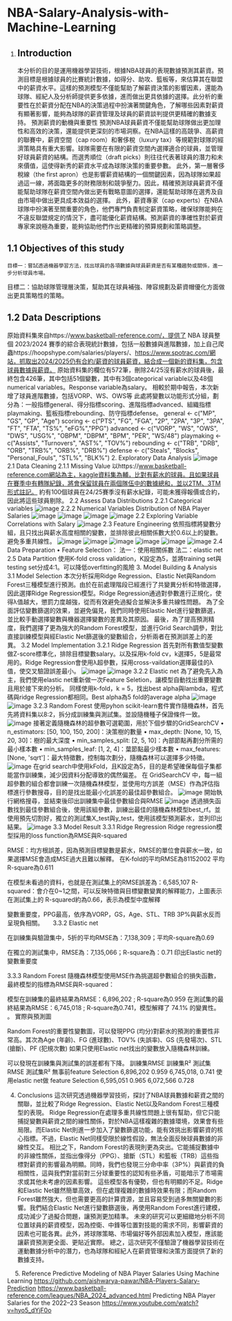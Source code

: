 # NBA-Salary-Analysis-with-Machine-Learning
1. ## **Introduction**
   本分析的目的是運用機器學習技術，根據NBA球員的表現數據預測其薪資。預測目標是根據球員的比賽統計數據，如得分、助攻、籃板等，來估算其在聯盟中的薪資水平。這樣的預測模型不僅能幫助了解薪資決策的影響因素，還能為球隊、經紀人及分析師提供更多依據，進而做出更具依據的選擇。此分析的重要性在於薪資分配在NBA的決策過程中扮演著關鍵角色，了解哪些因素對薪資有顯著影響，能夠為球隊的薪資管理及球員的薪資談判提供更精確的數據支持。
預測薪資的動機與重要性
預測NBA球員薪資不僅能幫助球隊做出更加理性和高效的決策，還能提供更深刻的市場洞察。在NBA這樣的高競爭、高薪資的聯賽中，薪資空間（cap room）和奢侈稅（luxury tax）等規範對球隊的經濟策略具有重大影響。球隊需要在有限的薪資空間內選擇適合的球員，並管理好球員薪資的結構。而選秀順位（draft picks）則往往代表著球員的潛力和未來價值，這使得新秀的薪資水平成為球隊決策的重要參數。
此外，第一層奢侈稅線（the first apron）也是影響薪資結構的一個關鍵因素，因為球隊如果超過這一線，將面臨更多的財務限制和競爭壓力。因此，精確預測球員薪資不僅能幫助球隊在薪資空間內做出更有戰略意圖的選擇，還能幫助球隊在選秀及自由市場中做出更具成本效益的選擇。
此外，薪資專家（cap experts）在NBA球隊中扮演著至關重要的角色，他們專門負責制定薪資策略，確保球隊能夠在不違反聯盟規定的情況下，盡可能優化薪資結構。預測薪資的準確性對於薪資專家來說極為重要，能夠協助他們作出更精確的預算規劃和策略調整。
## **1.1 Objectives of this study**
	目標一：嘗試透過機器學習方法，找出球員的各項數據與球員薪資是否有某種趨勢或關係，進一步分析球員市場。
目標二：協助球隊管理層決策，幫助其在球員補強、陣容規劃及薪資帽優化方面做出更具策略性的策略。
## **1.2 Data Descriptions**
原始資料集來自https://www.basketball-reference.com/，提供了 NBA 球員整個 2023/2024 賽季的綜合表現統計數據，包括一般數據與進階數據，加上自己爬蟲https://hoopshype.com/salaries/players/、https://www.spotrac.com/網站，抓取出2024/2025仍有合約/薪資的球員薪資，結合成一個新的資料集，包含球員數據與薪資。
原始資料集的欄位有572筆，刪除24/25沒有薪水的球員後，最終包含426筆，其中包括51個變數，其中有3個categorical variable以及48個numerical variables。Response variable為salary。
相較於期中報告，本次新增了球員進階數據，包括VORP、WS、OWS等
此處將變數以功能形式分組，劃分為：一般指標general、得分指標scoring、進階指標advanced、組織指標playmaking、籃板指標rebounding、防守指標defense。
general <- c("MP", "GS", "GP", "Age")
scoring <- c("PTS", "FG", "FGA", "2P", "2PA", "3P", "3PA", "FT", "FTA", "TS%", "eFG%","PPG")
advanced <- c("VORP", "WS", "OWS", "DWS", "USG%", "OBPM", "DBPM", "BPM", "PER", "WS/48")
playmaking <- c("Assists", "Turnovers", "AST%", "TOV%")
rebounding <- c("TRB", "DRB", "ORB", "TRB%", "ORB%", "DRB%")
defense <- c("Steals", "Blocks", "Personal_Fouls", "STL%", "BLK%")
2.	Exploratory Data Analysis
![image](https://github.com/user-attachments/assets/df633c62-822c-4aee-828b-2a74f4a9a472)
2.1	Data Cleaning
  	2.1.1	Missing Value
  	以https://www.basketball-reference.com網站為主，kaggle資料集為輔，比對有薪水的球員。且如果球員在賽季中有轉隊紀錄，將會保留球員在兩個隊伍中的數據總和，並以2TM、3TM形式註記。
約有100個球員在24/25賽季沒有薪水紀錄，可能未獲得報價或合約，因此將這些球員剔除。
2.2 Assess Data Distributions
  	2.2.1 Categorical variables
  	![image](https://github.com/user-attachments/assets/6a0bf247-d024-43dc-8fe3-1d49f8c1d4a2)
  	2.2.2 Numerical Variables
  	Distribution of NBA Player Salaries
  	![image](https://github.com/user-attachments/assets/8e054cf1-3fbf-4c02-80e9-24f26302284e)
  	![image](https://github.com/user-attachments/assets/0d7927b7-fd76-41eb-ae58-7f09c8aa984d)
  	![image](https://github.com/user-attachments/assets/31721f6f-55c2-4e1d-8518-594f6529f51e)
  	![image](https://github.com/user-attachments/assets/988afae8-fb9a-4ee1-9065-8d38ac2ac94b)
  	2.2	Exploring Variable Correlations with Salary
  	![image](https://github.com/user-attachments/assets/79af4c08-442c-49c9-961a-6f28d26d248d)
  	2.3	Feature Engineering
  	依照指標將變數分組，且只找出與薪水高度相關的變數，並排除彼此相關係數大於0.6以上的變數。避免多重共線性。
  	![image](https://github.com/user-attachments/assets/9caa8c6d-854c-4712-a367-fe86513995f7)
  	![image](https://github.com/user-attachments/assets/dac722ad-00c1-4795-bd2d-31ce55f16f94)
  	![image](https://github.com/user-attachments/assets/c0aa136c-a7e5-4c66-aeed-fffd2a8feeab)
  	![image](https://github.com/user-attachments/assets/d7e11db1-9cc9-4305-9cb2-9276be8dc9f5)
  	![image](https://github.com/user-attachments/assets/e862f2e6-88ca-40c2-bf8e-48e8f27e296c)
  	![image](https://github.com/user-attachments/assets/eff24f96-43c7-43e1-a2f4-def9f5785288)
  	2.4 Data Preparation
  	•	Feature Selection：
      法一：使用相關係數
      法二：elastic net
  	2.5 Data Partition
  	使用K-fold cross validation，K設定為5，並將training set與testing set分成4:1。可以降低overfitting的風險
3.	Model Building & Analysis
   3.1	Model Selection
  	本次分析採用Ridge Regression、Elastic Net與Random Forest三種模型進行預測。由於在前處理階段已經進行了共變異分析和特徵選擇，因此選擇Ridge Regression模型。Ridge Regression通過對參數進行正規化，使得λ值越大，懲罰力度越強，從而有效避免過擬合並解決多重共線性問題。
為了全面評估變數篩選的效果，並避免偏見，我們同時使用Elastic Net進行變數篩選，並比較手動選擇變數與機器選擇變數的差異及其原因。
最後，為了提高預測精度，我們選擇了更為強大的Random Forest模型，並進行Grid Search調參，對比直接訓練模型與經Elastic Net篩選後的變數組合，分析兩者在預測誤差上的差異。
3.2	Model Implementation
  	3.2.1	Ridge Regression
  	首先對所有數值型變數做Z-score標準化，排除目標變數salary。以及採用k-fold cv，k選擇5，5是最常用的。Ridge Regression會使用λ超參數，採用cross-vaildation選擇最佳的λ值，使交叉驗證誤差最小。
  	![image](https://github.com/user-attachments/assets/b313a4e4-cf26-4be9-aa5a-e9401b56d80b)
  	![image](https://github.com/user-attachments/assets/cdea27e0-51ad-4f4d-9c8e-b2fa013a8fa4)
  	3.2.2	Elastic net
  	為了避免先入為主，我們使用elastic net重新做一次Feature Seletion，讓模型自動找出重要變數且用於接下來的分析。
同樣使用k-fold，k = 5，找出best alpha與lambda，程式碼與ridge Regression都相同。Best alpha為5 fold的average alpha
![image](https://github.com/user-attachments/assets/592f463b-e77f-4445-9961-ae3911ba86ab)
![image](https://github.com/user-attachments/assets/400936f2-e9ed-4e02-b121-31bf2bd45de4)
    3.2.3	Random Forest
  	使用pyhon scikit-learn套件實作隨機森林，首先先將資料集以8:2，拆分成訓練集與測試集。並設隨機種子保證條件一致。
  	![image](https://github.com/user-attachments/assets/23eabfd3-bd43-4ab8-affa-5215de766a8c)
  	接著定義隨機森林的超參數可選範圍，用於下個步驟的GridSearchCV
    •	n_estimators: [50, 100, 150, 200]：決策樹的數量
    •	max_depth: [None, 10, 15, 20, 30]：樹的最大深度
    •	min_samples_split: [2, 5, 10]：內部節點再劃分所需的最小樣本數
    •	min_samples_leaf: [1, 2, 4]：葉節點最少樣本數
    •	max_features: [None, 'sqrt']：最大特徵數，控制每次劃分，隨機森林可以選擇多少特徵。
  	![image](https://github.com/user-attachments/assets/b8c0c333-4e6d-40c4-a0b6-bacc56659959)
  	在grid search中使用kFold，且K設定為5，目的是希望確保每個子集都能當作訓練集，減少因資料分配導致的偶然偏差。
    在 GridSearchCV 中，每一組超參數的組合都會訓練一次隨機森林模型，並使用均方誤差（MSE）作為評估指標進行參數搜尋，目的是找出能最小化誤差的最佳超參數組合。
    ![image](https://github.com/user-attachments/assets/3beb6c3b-8ebf-4a55-8699-5bc56d0c064f)
  	開始執行網格搜尋，並結束後印出訓練集中最佳參數組合與RMSE
  	![image](https://github.com/user-attachments/assets/daf3bbf8-8914-4619-aa5b-8ca3da4660df)
  	透過損失函數找到最佳參數組合後，使用該組參數，訓練出最佳的隨機森林模型best_rf。並使用預先切割好，獨立的測試集X_test與y_test，使用該模型預測薪水，並列印出結果。
  	![image](https://github.com/user-attachments/assets/4bb8813a-4322-4f00-acf0-9a450da329ae)
3.3	Model Result
  	3.3.1	Ridge Regression
  	Ridge regression模型採用的loss function為RMSE與R-squared





RMSE：均方根誤差，因為預測目標變數是薪水，RMSE的單位會與薪水一致，如果選擇MSE會造成MSE過大且難以解釋。
在K-fold的平均RMSE為81152002
平均R-square為0.611
 
在模型未看過的資料，也就是在測試集上的RMSE誤差為：6,585,107
R-squared：會介在0~1之間，可以反映特徵與目標變數變異的解釋能力，上圖表示在測試集上的 R-squared約為0.66，表示為模型中度解釋
 
 
變數重要度，PPG最高，依序為VORP，GS，Age、STL、TRB
3P%與薪水反而呈現負相關。
 
3.3.2	Elastic net
 
在訓練集與驗證集中，5折的平均RMSE為：7,138,309；平均R-square為0.69
 
在獨立的測試集中，RMSE為：7,135,066；R-square為：0.71
 印出Elastic net的變數重要度
 
3.3.3	Random Forest
隨機森林模型使用MSE作為挑選超參數組合的損失函數，最終模型的指標為RMSE與R-squared：
 
模型在訓練集的最終結果為RMSE：6,896,202 ; R-square為0.959
在測試集的最終結果為RMSE：6,745,018 ;  R-square為0.741，模型解釋了 74.1% 的變異性。
。 實際與預測圖
 
Random Forest的重要性變數圖，可以發現PPG (均分)對薪水的預測的重要性非常高。其次為Age (年齡)、FG (進球數)、TOV% (失誤率)、GS (先發場次)、STL (搶斷)、PF (犯規次數)
如果只使用Elastic net找出的變數放入隨機森林訓練。
 
   
可以發現在訓練集與測試集的誤差都有下降。
	訓練集RMSE	訓練集R²	測試集RMSE	測試集R²
無事前feature Selection	6,896,202	0.959	6,745,018,	0.741
使用elastic net做 feature Selection	6,595,051	0.965	6,072,566	0.728

4.	Conclusions
這次研究透過機器學習技術，探討了NBA球員數據和薪資之間的關聯，並比較了Ridge Regression、Elastic Net以及Random Forest三種模型的表現。 Ridge Regression在處理多重共線性問題上很有幫助，但它只能捕捉變數與薪資之間的線性關係，對於NBA這樣複雜的數據環境，效果會有些局限。而Elastic Net則進一步加入了變數篩選功能，能有效挑出影響薪資的核心指標。不過，Elastic Net同樣受限於線性假設，無法全面反映球員數據的非線性交互。
相比之下，Random Forest的表現則更為突出。它能捕捉數據中的非線性關係，並指出像得分（PPG）、搶斷（STL）和籃板（TRB）這些指標對薪資的影響最為明顯。同時，我們也發現三分命中率（3P%）與薪資的負相關性，這與我們對當前對三分球重要性的認知有些矛盾，可能暗示了市場需求或其他未考慮的因素影響。
這些模型各有優勢，但也有明顯的不足。Ridge和Elastic Net雖然簡單高效，但在處理複雜的數據時效果有限；而Random Forest雖然強大，但也需要更高的計算資源，並且容易受到過多無關變數的影響。我們結合Elastic Net進行變數篩選後，再使用Random Forest進行建模，成功減少了過擬合問題，讓預測更加精準。
未來的研究可以更細緻地分析不同位置球員的薪資模型，因為控衛、中鋒等位置對技能的需求不同，影響薪資的因素也可能各異。此外，將球隊策略、市場偏好等外部因素加入模型，應該能讓薪資預測更全面、更貼近實際。
總之，這次研究不僅驗證了機器學習技術在運動數據分析中的潛力，也為球隊和經紀人在薪資管理和決策方面提供了新的數據支持。

 
5.	Reference
Predictive Modeling of NBA Player Salaries Using Machine Learning
https://github.com/aishwarya-pawar/NBA-Players-Salary-Prediction
https://www.basketball-reference.com/leagues/NBA_2024_advanced.html
Predicting NBA Player Salaries for the 2022–23 Season
https://www.youtube.com/watch?v=hyo5_dYjF0o
  	




  	






















